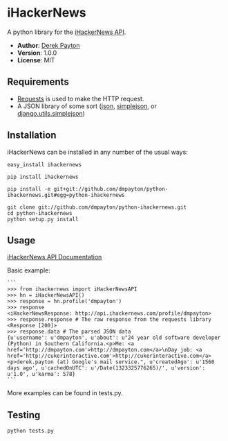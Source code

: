 # iHackerNews

A python library for the [iHackerNews API](http://api.ihackernews.com/).

* **Author**: [Derek Payton](http://dmpayton.com)
* **Version**: 1.0.0
* **License**: MIT

## Requirements

* [Requests](http://python-requests.org/) is used to make the HTTP request.
* A JSON library of some sort ([json](http://docs.python.org/library/json.html), [simplejson](http://pypi.python.org/pypi/simplejson/), or [django.utils.simplejson](https://www.djangoproject.com/))

## Installation

iHackerNews can be installed in any number of the usual ways:

```
easy_install ihackernews
```

```
pip install ihackernews
```

```
pip install -e git+git://github.com/dmpayton/python-ihackernews.git#egg=python-ihackernews
```

```
git clone git://github.com/dmpayton/python-ihackernews.git
cd python-ihackernews
python setup.py install
```

## Usage

[iHackerNews API Documentation](http://api.ihackernews.com/)

Basic example:

    ```
    >>> from ihackernews import iHackerNewsAPI
    >>> hn = iHackerNewsAPI()
    >>> response = hn.profile('dmpayton')
    >>> response
    <iHackerNewsResponse: http://api.ihackernews.com/profile/dmpayton>
    >>> response.response # The raw response from the requests library
    <Response [200]>
    >>> response.data # The parsed JSON data
    {u'username': u'dmpayton', u'about': u"24 year old software developer (Python) in Southern California.<p>Me: <a href='http://dmpayton.com'>http://dmpayton.com</a>\nDay job: <a href='http://cukerinteractive.com'>http://cukerinteractive.com</a><p>derek.payton (at) Google's mail service.", u'createdAgo': u'1560 days ago', u'cachedOnUTC': u'/Date(1323325776265)/', u'version': u'1.0', u'karma': 578}
    ```

More examples can be found in tests.py.

## Testing

    python tests.py
